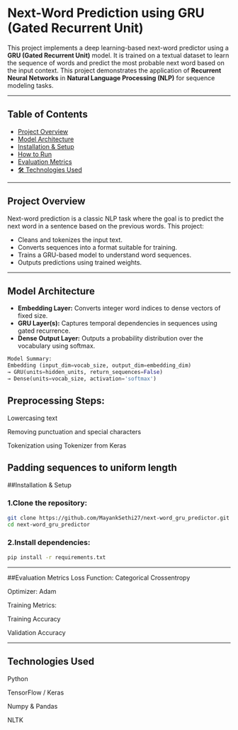 #  Next-Word Prediction using GRU (Gated Recurrent Unit)

This project implements a deep learning-based next-word predictor using a **GRU (Gated Recurrent Unit)** model. It is trained on a textual dataset to learn the sequence of words and predict the most probable next word based on the input context. This project demonstrates the application of **Recurrent Neural Networks** in **Natural Language Processing (NLP)** for sequence modeling tasks.

---

##  Table of Contents

- [ Project Overview](#-project-overview)
- [ Model Architecture](#-model-architecture)
- [ Installation & Setup](#️-installation--setup)
- [ How to Run](#-how-to-run)
- [ Evaluation Metrics](#-evaluation-metrics)
- [🛠 Technologies Used](#️-technologies-used)


---

##  Project Overview

Next-word prediction is a classic NLP task where the goal is to predict the next word in a sentence based on the previous words. This project:
- Cleans and tokenizes the input text.
- Converts sequences into a format suitable for training.
- Trains a GRU-based model to understand word sequences.
- Outputs predictions using trained weights.

---

##  Model Architecture

- **Embedding Layer:** Converts integer word indices to dense vectors of fixed size.
- **GRU Layer(s):** Captures temporal dependencies in sequences using gated recurrence.
- **Dense Output Layer:** Outputs a probability distribution over the vocabulary using softmax.

```python
Model Summary:
Embedding (input_dim=vocab_size, output_dim=embedding_dim)
→ GRU(units=hidden_units, return_sequences=False)
→ Dense(units=vocab_size, activation='softmax')
```
## Preprocessing Steps:
Lowercasing text

Removing punctuation and special characters

Tokenization using Tokenizer from Keras

Padding sequences to uniform length
---
##Installation & Setup
### 1.Clone the repository:

```bash
git clone https://github.com/MayankSethi27/next-word_gru_predictor.git
cd next-word_gru_predictor
```
### 2.Install dependencies:
```bash
pip install -r requirements.txt
```
---
##Evaluation Metrics
Loss Function: Categorical Crossentropy

Optimizer: Adam

Training Metrics:

Training Accuracy

Validation Accuracy

---
## Technologies Used
Python

TensorFlow / Keras

Numpy & Pandas

NLTK
